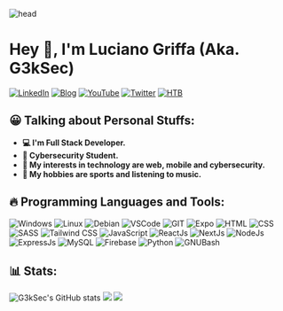 ![head](https://uploads.jovemnerd.com.br/wp-content/uploads/2017/08/mr-robot.png)

# Hey 👋, I'm Luciano Griffa (Aka. G3kSec)
[![LinkedIn](https://img.shields.io/badge/linkedin-blue.svg?&style=for-the-badge&logo=linkedin&logoColor=white)](https://www.linkedin.com/in/lucianogriffa/)
[![Blog](https://img.shields.io/badge/blog-orange.svg?&style=for-the-badge&logo=blogger&logoColor=white)](https://g3ksec.github.io/)
[![YouTube](https://img.shields.io/badge/youtube-red.svg?&style=for-the-badge&logo=youtube&logoColor=white)](https://www.youtube.com/@G3kSec)
[![Twitter](https://img.shields.io/badge/twitter-blue.svg?&style=for-the-badge&logo=twitter&logoColor=white)](https://twitter.com/G3kSec)
[![HTB](https://img.shields.io/badge/hack_the_box-black.svg?&style=for-the-badge&logo=hackthebox&logoColor=green)](https://app.hackthebox.com/profile/1525469)
## 😀 Talking about Personal Stuffs:
- **💻 I'm Full Stack Developer.**
- **🔴 Cybersecurity Student.**
- **🤔 My interests in technology are web, mobile and cybersecurity.**
- **🎸 My hobbies are sports and listening to music.**
## 🔥 Programming Languages and Tools:
![Windows](https://img.shields.io/badge/windows-black.svg?&style=for-the-badge&logo=windows&logoColor=blue)
![Linux](https://img.shields.io/badge/Linux-black.svg?&style=for-the-badge&logo=Linux)
![Debian](https://img.shields.io/badge/Debian-black.svg?&style=for-the-badge&logo=debian&logoColor=red)
![VSCode](https://img.shields.io/badge/vscode-black.svg?&style=for-the-badge&logo=visualstudiocode&logoColor=blue)
![GIT](https://img.shields.io/badge/git-black.svg?&style=for-the-badge&logo=git&logoColor=orange)
![Expo](https://img.shields.io/badge/expo-black.svg?&style=for-the-badge&logo=expo&logoColor=white)
![HTML](https://img.shields.io/badge/html-black.svg?&style=for-the-badge&logo=html5&logoColor=orange)
![CSS](https://img.shields.io/badge/css-black.svg?&style=for-the-badge&logo=css3&logoColor=blue)
![SASS](https://img.shields.io/badge/sass-black.svg?&style=for-the-badge&logo=sass&logoColor=pink)
![Tailwind CSS](https://img.shields.io/badge/tailwind-black.svg?&style=for-the-badge&logo=tailwindcss&logoColor=blue)
![JavaScript](https://img.shields.io/badge/javascript-black.svg?&style=for-the-badge&logo=javascript&logoColor=yellow)
![ReactJs](https://img.shields.io/badge/react-black.svg?&style=for-the-badge&logo=react&logoColor=blue)
![NextJs](https://img.shields.io/badge/next.js-black.svg?&style=for-the-badge&logo=next.js&logoColor=white)
![NodeJs](https://img.shields.io/badge/node.js-black.svg?&style=for-the-badge&logo=node.js&logoColor=green)
![ExpressJs](https://img.shields.io/badge/express-black.svg?&style=for-the-badge&logo=express&logoColor=white)
![MySQL](https://img.shields.io/badge/mysql-black.svg?&style=for-the-badge&logo=mysql&logoColor=blue)
![Firebase](https://img.shields.io/badge/firebase-black.svg?&style=for-the-badge&logo=firebase&logoColor=yellow)
![Python](https://img.shields.io/badge/python-black.svg?&style=for-the-badge&logo=python&logoColor=python)
![GNUBash](https://img.shields.io/badge/gnubash-black.svg?&style=for-the-badge&logo=gnubash&logoColor=white)
<!-- ## 🎓 Programming Languages Learning:-->
## 📊 Stats:
![G3kSec's GitHub stats](https://github-profile-summary-cards.vercel.app/api/cards/profile-details?username=G3kSec&theme=transparent)
![](http://github-profile-summary-cards.vercel.app/api/cards/repos-per-language?username=G3kSec&theme=transparent&exclude=html)
![](http://github-profile-summary-cards.vercel.app/api/cards/productive-time?username=G3kSec&theme=transparent&utcOffset=3)
<!--
![LucianoGriffa's GitHub stats](https://github-readme-stats.vercel.app/api?username=G3kSec&show_icons=true&theme=blue_green)
![GitHub Views](https://komarev.com/ghpvc/?username=G3kSec&style=for-the-badge)
[![GitHub Streak](http://github-readme-streak-stats.herokuapp.com?user=G3kSec&theme=blue_green&date_format=j%20M%5B%20Y%5D)](https://git.io/streak-stats)4
-->
